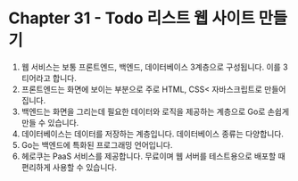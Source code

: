 # Chapter 31 - Todo 리스트 웹 사이트 만들기

1. 웹 서비스는 보통 프론트엔드, 백엔드, 데이터베이스 3계층으로 구성됩니다. 이를 3티어라고 합니다.
2. 프론트엔드는 화면에 보이는 부분으로 주로 HTML, CSS< 자바스크립트로 만들어집니다.
3. 백엔드는 화면을 그리는데 필요한 데이터와 로직을 제공하는 계층으로 Go로 손쉽게 만들 수 있습니다.
4. 데이터베이스는 데이터를 저장하는 계층입니다. 데이터베이스 종류는 다양합니다.
5. Go는 백엔드에 특화된 프로그래밍 언어입니다.
6. 헤로쿠는 PaaS 서비스를 제공합니다. 무료이며 웹 서버를 테스트용으로 배포할 때 편리하게 사용할 수 있습니다.
